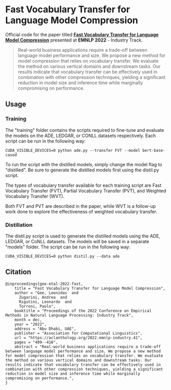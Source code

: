 # Fast Vocabulary Transfer for Language Model Compression

Official code for the paper titled [**Fast Vocabulary Transfer for Language Model Compression**](https://aclanthology.org/2022.emnlp-industry.41) presented at **EMNLP 2022** - Industry Track.

> Real-world business applications require a trade-off between language model performance and size. We propose a new method for model compression that relies on vocabulary transfer. We evaluate the method on various vertical domains and downstream tasks. Our results indicate that vocabulary transfer can be effectively used in combination with other compression techniques, yielding a significant reduction in model size and inference time while marginally compromising on performance.

## Usage

### Training
The "training" folder contains the scripts required to fine-tune and evaluate the models on the ADE, LEDGAR, or CONLL datasets respectively. Each script can be run in the following way:

```
CUDA_VISIBLE_DEVICES=0 python ade.py --transfer FVT --model bert-base-cased
```

To run the script with the distilled models, simply change the model flag to "distilled". Be sure to generate the distilled models first using the distil.py script.

The types of vocabulary transfer available for each training script are Fast Vocabulary Transfer (FVT), Partial Vocabulary Transfer (PVT), and Weighted Vocabulary Transfer (WVT).

Both FVT and PVT are described in the paper, while WVT is a follow-up work done to explore the effectiveness of weighted vocabulary transfer.

### Distillation
The distil.py script is used to generate the distilled models using the ADE, LEDGAR, or CoNLL datasets. The models will be saved in a separate "models" folder. The script can be run in the following way:

```
CUDA_VISIBLE_DEVICES=0 python distil.py --data ade
```

## Citation
```
@inproceedings{gee-etal-2022-fast,
    title = "Fast Vocabulary Transfer for Language Model Compression",
    author = "Gee, Leonidas  and
      Zugarini, Andrea  and
      Rigutini, Leonardo  and
      Torroni, Paolo",
    booktitle = "Proceedings of the 2022 Conference on Empirical Methods in Natural Language Processing: Industry Track",
    month = dec,
    year = "2022",
    address = "Abu Dhabi, UAE",
    publisher = "Association for Computational Linguistics",
    url = "https://aclanthology.org/2022.emnlp-industry.41",
    pages = "409--416",
    abstract = "Real-world business applications require a trade-off between language model performance and size. We propose a new method for model compression that relies on vocabulary transfer. We evaluate the method on various vertical domains and downstream tasks. Our results indicate that vocabulary transfer can be effectively used in combination with other compression techniques, yielding a significant reduction in model size and inference time while marginally compromising on performance.",
}
```
